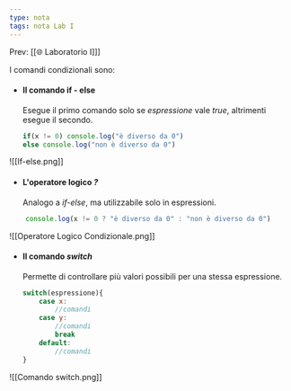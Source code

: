 ```yaml
---
type: nota
tags: nota Lab I
---
```


Prev: [[🌐 Laboratorio I]]]

I comandi condizionali sono:

- #### Il comando if - else
	Esegue il primo comando solo se _espressione_ vale _true_, altrimenti esegue il secondo.

	```javascript
	if(x != 0) console.log("è diverso da 0")
	else console.log("non è diverso da 0") 
	```
	
![[If-else.png]]

- #### L'operatore logico **_?_**
	Analogo a _if-else_, ma utilizzabile solo in espressioni.

```javascript
	console.log(x != 0 ? "è diverso da 0" : "non è diverso da 0")
```
![[Operatore Logico Condizionale.png]]

- #### Il comando _switch_
	Permette di controllare più valori possibili per una stessa espressione.

	```javascript
	switch(espressione){
		case x:
			//comandi
		case y:
			//comandi
			break
		default:
			//comandi
	}  
	```

![[Comando switch.png]]

